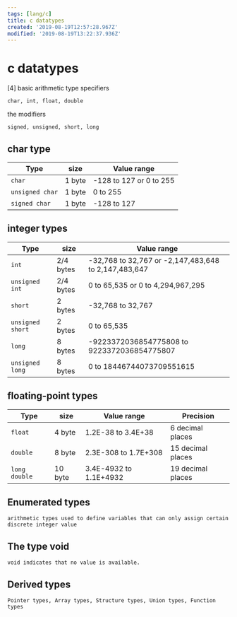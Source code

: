 ```yaml
---
tags: [lang/c]
title: c datatypes
created: '2019-08-19T12:57:28.967Z'
modified: '2019-08-19T13:22:37.936Z'
---
```


# c datatypes

[4] basic arithmetic type specifiers 
  
    char, int, float, double
    
the modifiers 

    signed, unsigned, short, long
    

## char type
| Type            |	size      |	Value range                                           |
|--               |--         |--                                                     |
| `char`          |	1 byte 	  | -128 to 127 or 0 to 255                               |
| `unsigned char` |	1 byte 	  | 0 to 255                                              |
| `signed char`   |	1 byte 	  | -128 to 127                                           |

## integer types
| Type            |	size      |	Value range                                           |
|--               |--         |--                                                     |
| `int`           |	2/4 bytes | -32,768 to 32,767 or -2,147,483,648 to 2,147,483,647  |
| `unsigned int`  |	2/4 bytes | 0 to 65,535 or 0 to 4,294,967,295                     |
| `short`         |	2 bytes   | -32,768 to 32,767                                     |
| `unsigned short`|	2 bytes   | 0 to 65,535                                           |
| `long`          |	8 bytes   | -9223372036854775808 to 9223372036854775807           |
| `unsigned long` |	8 bytes   | 0 to 18446744073709551615                             |


## floating-point types
|Type           | size    |	Value range           |	Precision         |
|--             |--       |--                     |--                 |
| `float`       |	4 byte  |	1.2E-38 to 3.4E+38    |	6 decimal places  |
| `double`      |	8 byte  |	2.3E-308 to 1.7E+308  |	15 decimal places |
| `long double` |	10 byte |	3.4E-4932 to 1.1E+4932|	19 decimal places |


## Enumerated types

    arithmetic types used to define variables that can only assign certain discrete integer value

## The type void

    void indicates that no value is available.

## Derived types

    Pointer types, Array types, Structure types, Union types, Function types
